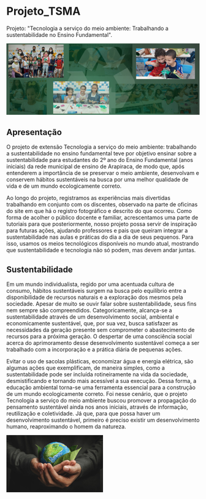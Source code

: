 # Projeto_TSMA
Projeto: "Tecnologia a serviço do meio ambiente: Trabalhando a sustentabilidade no Ensino Fundamental".

<img src="img/README/galery.png">

## Apresentação

O projeto de extensão Tecnologia a serviço do meio ambiente: trabalhando a sustentabilidade no ensino fundamental teve por objetivo ensinar sobre a sustentabilidade para estudantes do 2º ano do Ensino Fundamental (anos iniciais) da rede municipal de ensino de Arapiraca, de modo que, após entenderem a importância de se preservar o meio ambiente, desenvolvam e conservem hábitos sustentáveis na busca por uma melhor qualidade de vida e de um mundo ecologicamente correto.

Ao longo do projeto, registramos as experiências mais divertidas trabalhando em conjunto com os discentes, observado na parte de oficinas do site em que há o registro fotográfico e descrito do que ocorreu. Como forma de acolher o público docente e familiar, acrescentamos uma parte de tutoriais para que posteriormente, nosso projeto possa servir de inspiração para futuras ações, ajudando professores e pais que queiram integrar a sustentabilidade nas aulas e práticas do dia a dia de seus pequenos. Para isso, usamos os meios tecnológicos disponíveis no mundo atual, mostrando que sustentabilidade e tecnologia não só podem, mas devem andar juntas.

## Sustentabilidade

Em um mundo individualista, regido por uma acentuada cultura de consumo, hábitos sustentáveis surgem na busca pelo equilíbrio entre a disponibilidade de recursos naturais e a exploração dos mesmos pela sociedade. Apesar de muito se ouvir falar sobre sustentabilidade, seus fins nem sempre são compreendidos. Categoricamente, alcança-se a sustentabilidade através de um desenvolvimento social, ambiental e economicamente sustentável, que, por sua vez, busca satisfazer as necessidades da geração presente sem comprometer o abastecimento de recursos para a próxima geração. O despertar de uma consciência social acerca do aprimoramento desse desenvolvimento sustentável começa a ser trabalhado com a incorporação e a prática diária de pequenas ações.

Evitar o uso de sacolas plásticas, economizar água e energia elétrica, são algumas ações que exemplificam, de maneira simples, como a sustentabilidade pode ser incluída rotineiramente na vida da sociedade, desmistificando e tornando mais acessível a sua execução. Dessa forma, a educação ambiental torna-se uma ferramenta essencial para a construção de um mundo ecologicamente correto. Foi nesse cenário, que o projeto Tecnologia a serviço do meio ambiente buscou promover a propagação do pensamento sustentável ainda nos anos iniciais, através de informação, reutilização e coletividade. Já que, para que possa haver um desenvolvimento sustentável, primeiro é preciso existir um desenvolvimento humano, reaproximando o homem da natureza.

<img style="width: 50%;" src="img/README/sustentabilidade.jpg">